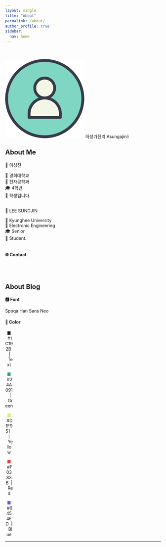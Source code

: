 ```yaml
---
layout: single
title: "About"
permalink: /about/
author_profile: true
sidebar:
  nav: home
---
```


<br><br>
![Profile](/images/account.png)
아성가진리
Asungajinli

## About Me
<p></p>
<div class = "div1" markdown="1">
  <p>👤 이성진</p>
  🏫 경희대학교<br>
  📝 전자공학과<br>
  🎓 4학년<br>
  💼 학생입니다.<br><br>
</div>

<div class = "div2" markdown="1">
  <p>👤 LEE SUNGJIN</p>
  🏫 Kyunghee University<br>
  📝 Electronic Engineering<br>
  🎓 Senior<br>
  💼 Student.<br><br>
</div>

#### 🌐&nbsp;Contact

<a href="https://github.com/asungajinli" itemprop="sameAs" rel="nofollow noopener noreferrer me">
  <i class="fab fa-fw fa-github" aria-hidden="true"></i>
</a>
&nbsp;&nbsp;
<a href="https://instagram.com/s_din.99" itemprop="sameAs" rel="nofollow noopener noreferrer me">
  <i class="fab fa-fw fa-instagram" aria-hidden="true"></i>
</a>
&nbsp;&nbsp;
<a href="https://www.linkedin.com/in/asungajinli" itemprop="sameAs" rel="nofollow noopener noreferrer me">
  <i class="fab fa-fw fa-linkedin" aria-hidden="true"></i>
</a>
&nbsp;&nbsp;
<a href="mailto:ssjj3552@gmail.com" itemprop="email" rel="me">
  <i class="fas fa-fw fa-envelope-square" aria-hidden="true"></i>
</a>
<br><br>


## About Blog
#### 🅰️&nbsp;Font
<!-- [IBM Plex Sans KR](https://fonts.google.com/specimen/IBM+Plex+Sans+KR) -->
Spoqa Han Sans Neo

#### 🎨&nbsp;Color
<p>
<span class = "box" style="display: inline-block; width: 25px; text-align: center;" markdown = "1">
  <span style="color:#1C192B">■</span>
&nbsp;#1C192B&nbsp;&nbsp;|&nbsp;&nbsp;Text</p>
<p>
<span class = "box" style="display: inline-block; width: 25px; text-align: center;" markdown = "1">
  <span style="color:#24A091">■</span>
&nbsp;#24A091&nbsp;&nbsp;|&nbsp;&nbsp;Green</p>
<p>
<span class = "box" style="display: inline-block; width: 25px; text-align: center;" markdown = "1">
  <span style="color:#D1F951">■</span>
&nbsp;#D1F951&nbsp;&nbsp;|&nbsp;&nbsp;Yellow</p>
<p>
<span class = "box" style="display: inline-block; width: 25px; text-align: center;" markdown = "1">
  <span style="color:#F0383B">■</span>
&nbsp;#F0383B&nbsp;&nbsp;|&nbsp;&nbsp;Red</p>
<p>
<span class = "box" style="display: inline-block; width: 25px; text-align: center;" markdown = "1">
  <span style="color:#6454ED">■</span>
&nbsp;#6454ED&nbsp;&nbsp;|&nbsp;&nbsp;Blue</p>

---